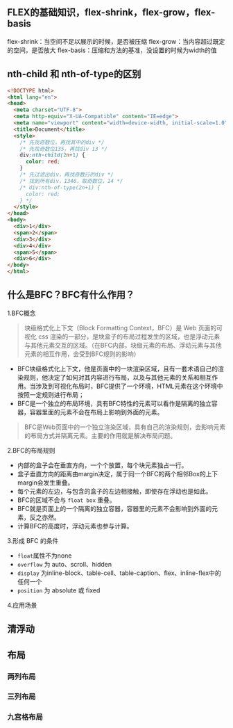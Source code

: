 ## FLEX的基础知识，flex-shrink，flex-grow，flex-basis

flex-shrink：当空间不足以展示的时候，是否被压缩
flex-grow：当内容超过既定的空间，是否放大
flex-basis：压缩和方法的基准，没设置的时候为width的值

## nth-child 和 nth-of-type的区别

```html
<!DOCTYPE html>
<html lang="en">
<head>
  <meta charset="UTF-8">
  <meta http-equiv="X-UA-Compatible" content="IE=edge">
  <meta name="viewport" content="width=device-width, initial-scale=1.0">
  <title>Document</title>
  <style>
    /* 先找奇数位，再找其中的div */
    /* 先找奇数位135，再找div 13 */
    div:nth-child(2n+1) {
      color: red;
    }
    /* 先过滤出div，再找奇数行的div */
    /* 找到所有div，1346，取奇数位，14 */
    /* div:nth-of-type(2n+1) {
      color: red;
    } */
  </style>
</head>
<body>
  <div>1</div>
  <span>2</span>
  <div>3</div>
  <div>4</div>
  <span>5</span>
  <div>6</div>
</body>
</html>
```

## 什么是BFC？BFC有什么作用？

1.BFC概念

> 块级格式化上下文（Block Formatting Context，BFC）是 Web 页面的可视化 css 渲染的一部分，是块盒子的布局过程发生的区域，也是浮动元素与其他元素交互的区域。（在BFC内部，块级元素的布局、浮动元素与其他元素的相互作用，会受到BFC规则的影响）

- BFC块级格式化上下文，他是页面中的一块渲染区域，且有一套术语自己的渲染规则，他决定了如何对其内容进行布局，以及与其他元素的关系和相互作用。当涉及到可视化布局时，BFC提供了一个环境，HTML元素在这个环境中按照一定规则进行布局；
- BFC是一个独立的布局环境，具有BFC特性的元素可以看作是隔离的独立容器，容器里面的元素不会在布局上影响到外面的元素。

> BFC是Web页面中的一个独立渲染区域，具有自己的渲染规则，会影响元素的布局方式并隔离元素。主要的作用就是解决布局问题。

2.BFC的布局规则

- 内部的盒子会在垂直方向，一个个放置，每个块元素独占一行。
- 盒子垂直方向的距离由margin决定，属于同一个BFC的两个相邻Box的上下margin会发生重叠。
- 每个元素的左边，与包含的盒子的左边相接触，即使存在浮动也是如此。
- BFC的区域不会与 `float box` 重叠。
- BFC就是页面上的一个隔离的独立容器，容器里的元素不会影响到外面的元素，反之亦然。
- 计算BFC的高度时，浮动元素也参与计算。

3.形成 BFC 的条件

- `float`属性不为none
- `overflow` 为 auto、scroll、hidden
- `display` 为inline-block、table-cell、table-caption、flex、inline-flex中的任何一个
- `position` 为 absolute 或 fixed

4.应用场景

## 清浮动

## 布局

### 两列布局

### 三列布局

### 九宫格布局

